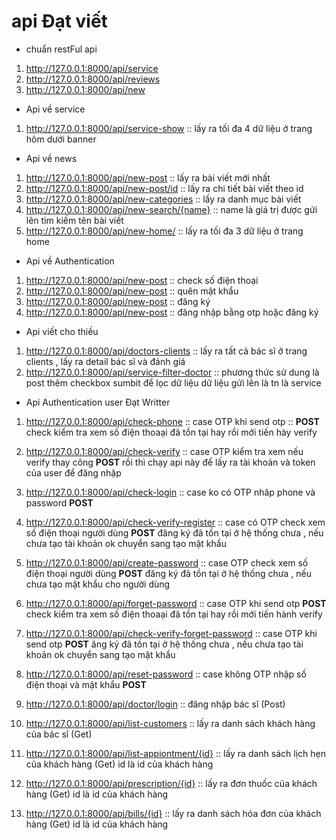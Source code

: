 # api Đạt viết 
- chuẩn restFul api
1. http://127.0.0.1:8000/api/service
2. http://127.0.0.1:8000/api/reviews
3. http://127.0.0.1:8000/api/new
- Api về service 
1. http://127.0.0.1:8000/api/service-show  :: lấy ra tối đa 4 dữ liệu ở trang hôm dưới banner
- Api về news
1. http://127.0.0.1:8000/api/new-post  :: lấy ra bài viết mới nhất
2. http://127.0.0.1:8000/api/new-post/id  :: lấy ra chi tiết bài viết theo id
3. http://127.0.0.1:8000/api/new-categories :: lấy ra danh mục bài viết
4. http://127.0.0.1:8000/api/new-search/{name} :: name là giá trị được gửi lên tìm kiếm tên bài viết
5. http://127.0.0.1:8000/api/new-home/ :: lấy ra tối đa 3 dữ liệu ở trang home 
- Api về Authentication
1. http://127.0.0.1:8000/api/new-post  :: check số điện thoại 
2. http://127.0.0.1:8000/api/new-post  :: quên mật khẩu
3. http://127.0.0.1:8000/api/new-post  :: đăng ký
4. http://127.0.0.1:8000/api/new-post  :: đăng nhập bằng otp hoặc đăng ký 
- Api viết cho thiều 
1. http://127.0.0.1:8000/api/doctors-clients  :: lấy ra tất cả bác sĩ ở trang clients , lấy ra detail bác sĩ và đánh giá 
2. http://127.0.0.1:8000/api/service-filter-doctor :: phương thức sử dung là post thêm checkbox
sumbit để lọc dữ liệu dữ liệu gửi lên là tn là service
- Api Authentication user Đạt Writter
1. http://127.0.0.1:8000/api/check-phone  :: case OTP khi send otp :: **POST**
check kiểm tra xem số điện thoaại đã tồn tại hay rồi mới tiến hày verify
2. http://127.0.0.1:8000/api/check-verify  :: case OTP kiểm tra xem nếu verify thay công  **POST**
rồi thì chạy api này để lấy ra tài khoản và token của user để đăng nhập
3. http://127.0.0.1:8000/api/check-login   :: case ko có OTP nhâp phone và password  **POST**

4. http://127.0.0.1:8000/api/check-verify-register  :: case có OTP check xem số điện thoại người dùng  **POST**
đăng ký đã tồn tại ở hệ thống chưa , nếu chưa tạo tài khoản ok chuyển sang tạo mật khẩu

5. http://127.0.0.1:8000/api/create-password  :: case OTP check xem số điện thoại người dùng **POST**
đăng ký đã tồn tại ở hệ thống chưa , nếu chưa tạo mật khẩu cho người dùng

6. http://127.0.0.1:8000/api/forget-password :: case OTP khi send otp **POST**
check kiểm tra xem số điện thoaại đã tồn tại hay rồi mới tiến hành verify

7. http://127.0.0.1:8000/api/check-verify-forget-password :: case OTP khi send otp **POST**
   ăng ký đã tồn tại ở hệ thống chưa , nếu chưa tạo tài khoản ok chuyển sang tạo mật khẩu

8. http://127.0.0.1:8000/api/reset-password :: case không OTP nhập số điện thoại và mật khẩu **POST**

1. http://127.0.0.1:8000/api/doctor/login :: đăng nhập bác sĩ (Post)
2. http://127.0.0.1:8000/api/list-customers :: lấy ra danh sách khách hàng của bác sĩ (Get)
3. http://127.0.0.1:8000/api/list-appiontment/{id} :: lấy ra danh sách lịch hẹn của khách hàng (Get) id là id của khách hàng
4. http://127.0.0.1:8000/api/prescription/{id} :: lấy ra đơn thuốc của khách hàng (Get) id là id của khách hàng
5. http://127.0.0.1:8000/api/bills/{id} :: lấy ra danh sách hóa đơn của khách hàng (Get) id là id của khách hàng